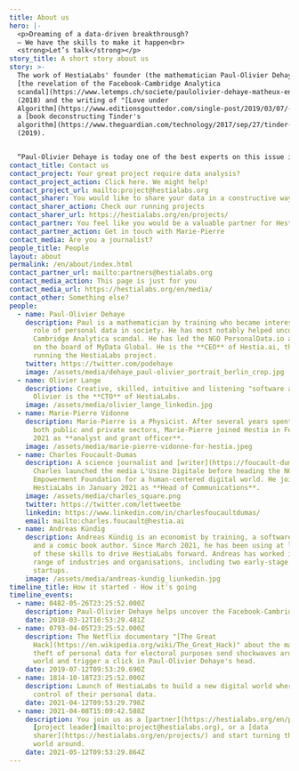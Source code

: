 ```yaml
---
title: About us
hero: |-
  <p>Dreaming of a data-driven breakthrousgh?
  — We have the skills to make it happen<br>
  <strong>Let’s talk</strong></p>
story_title: A short story about us
story: >-
  The work of HestiaLabs' founder (the mathematician Paul-Olivier Dehaye) led to
  [the revelation of the Facebook-Cambridge Analytica
  scandal](https://www.letemps.ch/societe/paulolivier-dehaye-matheux-ennemi-facebook)
  (2018) and the writing of "[Love under
  Algorithm](https://www.editionsgouttedor.com/single-post/2019/03/07/-l-amour-sous-algorithme-de-judith-duportail)",
  a [book deconstructing Tinder's
  algorithm](https://www.theguardian.com/technology/2017/sep/27/tinder-data-privacy-tech-eu-general-data-protection-regulation)
  (2019).


  “Paul-Olivier Dehaye is today one of the best experts on this issue in the world. His aim is not to climb this kind of summit any further. Rather to contribute to the emergence of solutions and instruments likely to bring about change”, wrote [Paris-Match](https://paris-match.ch/labecedaire-de-paul-olivier-dehaye/). HestiaLabs is one of them.
contact_title: Contact us
contact_project: Your great project require data analysis?
contact_project_action: Click here. We might help!
contact_project_url: mailto:project@hestialabs.org
contact_sharer: You would like to share your data in a constructive way (without being cheated)
contact_sharer_action: Check our running projects
contact_sharer_url: https://hestialabs.org/en/projects/
contact_partner: You feel like you would be a valuable partner for HestiaLabs?
contact_partner_action: Get in touch with Marie-Pierre
contact_media: Are you a journalist?
people_title: People
layout: about
permalink: /en/about/index.html
contact_partner_url: mailto:partners@hestialabs.org
contact_media_action: This page is just for you
contact_media_url: https://hestialabs.org/en/media/
contact_other: Something else?
people:
  - name: Paul-Olivier Dehaye
    description: Paul is a mathematician by training who became interested in the
      role of personal data in society. He has most notably helped uncover the
      Cambridge Analytica scandal. He has led the NGO PersonalData.io and sits
      on the board of MyData Global. He is the **CEO** of Hestia.ai, the company
      running the HestiaLabs project.
    twitter: https://twitter.com/podehaye
    image: /assets/media/dehaye_paul-olivier_portrait_berlin_crop.jpg
  - name: Olivier Lange
    description: Creative, skilled, intuitive and listening "software artisan",
      Olivier is the **CTO** of HestiaLabs.
    image: /assets/media/olivier_lange_linkedin.jpg
  - name: Marie-Pierre Vidonne
    description: Marie-Pierre is a Physicist. After several years spent in R&D in
      both public and private sectors, Marie-Pierre joined Hestia in February
      2021 as **analyst and grant officer**.
    image: /assets/media/marie-pierre-vidonne-for-hestia.jpeg
  - name: Charles Foucault-Dumas
    description: A science journalist and [writer](https://foucault-dumas.ch/),
      Charles launched the media L'Usine Digitale before heading the NGO
      Empowerment Foundation for a human-centered digital world. He joined
      HestiaLabs in January 2021 as **Head of Communications**.
    image: /assets/media/charles_square.png
    twitter: https://twitter.com/lettweetbe
    linkedin: https://www.linkedin.com/in/charlesfoucaultdumas/
    email: mailto:charles.foucault@hestia.ai
  - name: Andreas Kündig
    description: Andreas Kündig is an economist by training, a software developer,
      and a comic book author. Since March 2021, he has been using at least one
      of these skills to drive HestiaLabs forward. Andreas has worked in a wide
      range of industries and organisations, including two early-stage tech
      startups.
    image: /assets/media/andreas-kundig_liunkedin.jpg
timeline_title: How it started - How it's going
timeline_events:
  - name: 0482-05-26T23:25:52.000Z
    description: Paul-Olivier Dehaye helps uncover the Facebook-Cambridge Analytica scandal.
    date: 2018-03-12T10:53:29.481Z
  - name: 0793-04-05T23:25:52.000Z
    description: The Netflix documentary "[The Great
      Hack](https://en.wikipedia.org/wiki/The_Great_Hack)" about the massive
      theft of personal data for electoral purposes send shockwaves around the
      world and trigger a click in Paul-Olivier Dehaye's head.
    date: 2019-07-12T09:53:29.690Z
  - name: 1814-10-18T23:25:52.000Z
    description: Launch of HestiaLabs to build a new digital world where users keep
      control of their personal data.
    date: 2021-04-12T09:53:29.798Z
  - name: 2021-04-08T15:09:42.588Z
    description: You join us as a [partner](https://hestialabs.org/en/partners/), a
      [project leader](mailto:project@hestialabs.org), or a [data
      sharer](https://hestialabs.org/en/projects/) and start turning the digital
      world around.
    date: 2021-05-12T09:53:29.864Z
---
```

